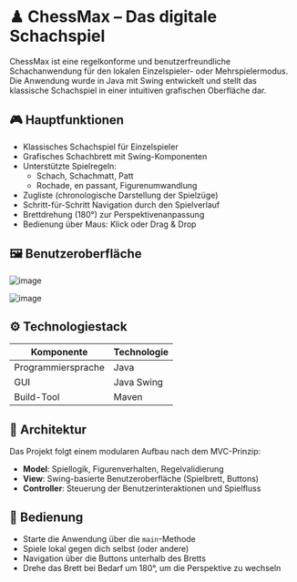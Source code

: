 # ♟ ChessMax – Das digitale Schachspiel

ChessMax ist eine regelkonforme und benutzerfreundliche Schachanwendung für den lokalen Einzelspieler- oder Mehrspielermodus. Die Anwendung wurde in Java mit Swing entwickelt und stellt das klassische Schachspiel in einer intuitiven grafischen Oberfläche dar.

## 🎮 Hauptfunktionen

- Klassisches Schachspiel für Einzelspieler
- Grafisches Schachbrett mit Swing-Komponenten
- Unterstützte Spielregeln:
  - Schach, Schachmatt, Patt
  - Rochade, en passant, Figurenumwandlung
- Zugliste (chronologische Darstellung der Spielzüge)
- Schritt-für-Schritt Navigation durch den Spielverlauf
- Brettdrehung (180°) zur Perspektivenanpassung
- Bedienung über Maus: Klick oder Drag & Drop

## 🖼️ Benutzeroberfläche

![image](https://github.com/user-attachments/assets/16936b01-fc5f-4885-9cfc-61eb092322a7)

![image](https://github.com/user-attachments/assets/8529ede7-7616-43db-8757-3b4f1d75f1fe)

## ⚙️ Technologiestack

| Komponente         | Technologie   |
| ------------------ | ------------- |
| Programmiersprache | Java          |
| GUI                | Java Swing    |
| Build-Tool         | Maven         |

## 🧱 Architektur

Das Projekt folgt einem modularen Aufbau nach dem MVC-Prinzip:

* **Model**: Spiellogik, Figurenverhalten, Regelvalidierung
* **View**: Swing-basierte Benutzeroberfläche (Spielbrett, Buttons)
* **Controller**: Steuerung der Benutzerinteraktionen und Spielfluss

## 🔧 Bedienung

* Starte die Anwendung über die `main`-Methode
* Spiele lokal gegen dich selbst (oder andere)
* Navigation über die Buttons unterhalb des Bretts
* Drehe das Brett bei Bedarf um 180°, um die Perspektive zu wechseln
